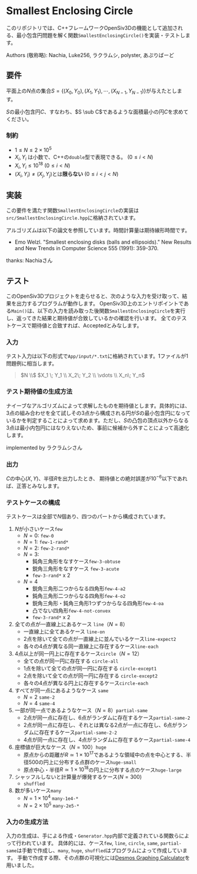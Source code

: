 # Smallest Enclosing Circle
このリポジトリでは、C++フレームワークOpenSiv3Dの機能として追加される、最小包含円問題を解く関数`SmallestEnclosingCircle()`を実装・テストします。

Authors (敬称略): Nachia, Luke256, ラクラムシ, polyster, あぷりばーど


## 要件

平面上の$N$点の集合$S =  \{(X_0, Y_0), (X_1, Y_1), \cdots, (X_{N-1}, Y_{N-1})\}$が与えたとします。

$S$の最小包含円$C$、すなわち、$S \sub C$であるような面積最小の円$C$を求めてください。

### 制約
- $1 \leq N \leq 2 \times 10^5$
- $X_i, Y_i$ は小数で、C++の`double`型で表現できる。  ($0 \leq i < N$)
- $X_i, Y_i \leq 10^{18}$ ($0 \leq i < N$)
- $(X_i, Y_i) \neq (X_j, Y_j)$とは**限らない** ($0 \leq i < j < N$)

## 実装
この要件を満たす関数`SmallestEnclosingCircle`の実装は`src/SmallestEnclosingCircle.hpp`に格納されています。

アルゴリズムは以下の論文を参照しています。時間計算量は期待線形時間です。
- Emo Welzl. "Smallest enclosing disks (balls and ellipsoids)." New Results and New Trends in Computer Science 555 (1991): 359-370.

thanks: Nachiaさん

## テスト
このOpenSiv3Dプロジェクトを走らせると、次のような入力を受け取って、結果を出力するプログラムが動作します。
OpenSiv3D上のエントリポイントである`Main()`は、以下の入力を読み取った後関数`SmallestEnclosingCircle`を実行し、返ってきた結果と期待値が合致しているかの確認を行います。
全てのテストケースで期待値と合致すれば、Acceptedとみなします。


### 入力
テスト入力は以下の形式で`App/input/*.txt`に格納されています。1ファイルが1問題例に相当します。

> $N \\$
> $X_1 \; Y_1 \\ X_2\; Y_2  \\ \vdots \\ X_n\; Y_n$

### テスト期待値の生成方法
ナイーブなアルゴリズムによって求解したものを期待値とします。具体的には、3点の組み合わせを全て試しその3点から構成される円が$S$の最小包含円になっているかを判定することによって求めます。ただし、$S$の凸包の頂点以外からなる3点は最小内包円にはなりえないため、事前に候補から外すことによって高速化します。

implemented by ラクラムシさん

### 出力
$C$の中心$(X, Y)$、半径$R$を出力したとき、
期待値との絶対誤差が$10^{-6}$以下であれば、正答とみなします。

### テストケースの構成
テストケースは全部で$N$個あり、四つのパートから構成されています。

1) $N$が小さいケース`few`
   -  $N = 0$: `few-0`
   -  $N = 1$: `few-1-rand*`
   -  $N = 2$: `few-2-rand*`
   -  $N = 3$:
      -  鈍角三角形をなすケース`few-3-obtuse`
      -  鋭角三角形をなすケース `few-3-acute`
      -  `few-3-rand*` x 2
   -  $N = 4$
      - 鋭角三角形二つからなる四角形`few-4-a2`
      - 鈍角三角形二つからなる四角形`few-4-o2`
      - 鋭角三角形・鈍角三角形1つずつからなる四角形`few-4-oa`
      - 凸でない四角形`few-4-not-convex`
      - `few-3-rand*` x 2
2) 全ての点が一直線上にあるケース `line`（$N = 8$）
   - 一直線上に全てあるケース `line-on`
   - 2点を除いて全ての点が一直線上に並んでいるケース`line-expect2`
   - 各々の4点が異なる同一直線上に存在するケース`line-each`
3) 4点以上が同一円上に存在するケース`circle`（$N = 12$）
    - 全ての点が同一円に存在する `circle-all`
     - 1点を除いて全ての点が同一円に存在する `circle-except1`
     - 2点を除いて全ての点が同一円に存在する `circle-except2`
     - 各々の4点が異なる円上に存在するケース`circle-each`
4) すべてが同一点にあるようなケース `same`
   - $N = 2$ `same-2`
   - $N = 4$ `same-4`
5) 一部が同一点であるようなケース（$N = 8$）`partial-same`
   - $2$点が同一点に存在し、$6$点がランダムに存在するケース`partial-same-2`
   - $2$点が同一点に存在し、それとは異なる$2$点が一点に存在し、$6$点がランダムに存在するケース`partial-same-2-2`
   - $4$点が同一点に存在し、$4$点がランダムに存在するケース`partial-same-4`
6) 座標値が巨大なケース（$N = 100$）`huge`
   - 原点からの距離が$R \simeq 1 \times 10^{17}$であるような領域中の点を中心とする、半径$500$の円上に分布する点群のケース`huge-small`
   - 原点中心・半径$R \simeq 1 \times 10^{18}$の円上に分布する点のケース`huge-large`
7) シャッフルしないと計算量が爆発するケース($N = 300$)
   - `shuffled`
8) 数が多いケース`many`
   - $N = 1 \times 10^4$ `many-1e4-*`
   - $N = 2 \times 10^5$ `many-2e5-*`

### 入力の生成方法
入力の生成は、手による作成・`Generator.hpp`内部で定義されている関数らによって行われています。
具体的には、ケース`few`, `line`, `circle`, `same`, `partial-same`は手動で作成し、`many`, `huge`, `shuffled`はプログラムによって作成しています。
手動で作成する際、その点群の可視化には[Desmos Graphing Calculator](https://www.desmos.com/calculator?lang=ja)を用いました。